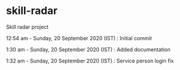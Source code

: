 # skill-radar
Skill radar project

12:54 am - Sunday, 20 September 2020 (IST) : Initial commit

1:30 am - Sunday, 20 September 2020 (IST)  : Added documentation

1:32 am - Sunday, 20 September 2020 (IST)  : Service person login fix
